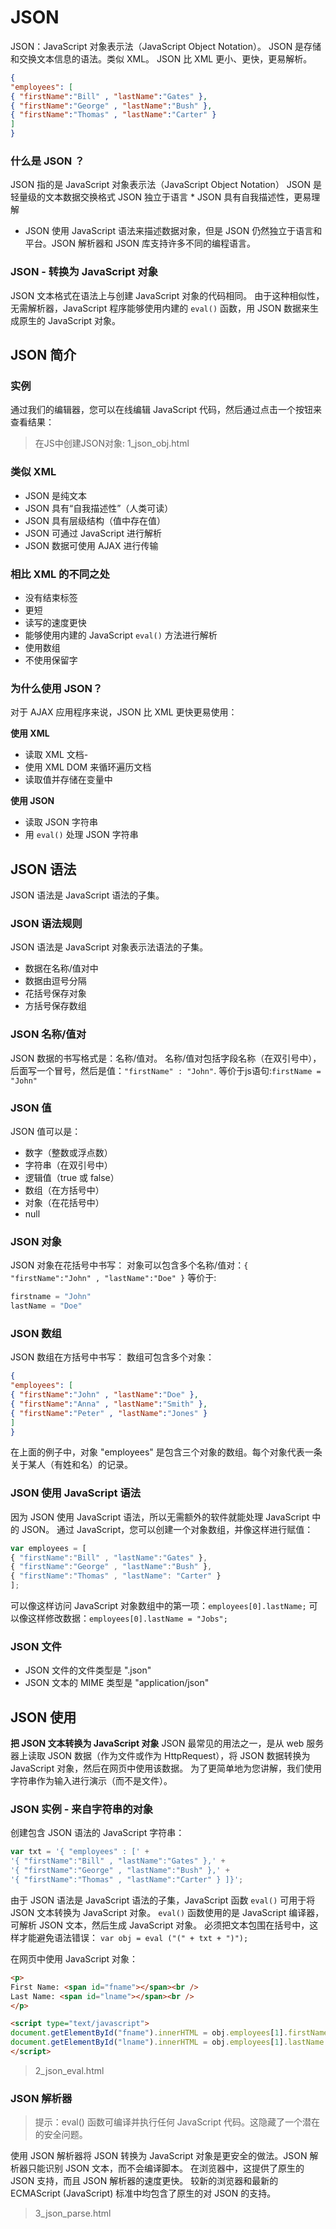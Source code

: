 # JSON

JSON：JavaScript 对象表示法（JavaScript Object Notation）。
JSON 是存储和交换文本信息的语法。类似 XML。
JSON 比 XML 更小、更快，更易解析。

```json
{
"employees": [
{ "firstName":"Bill" , "lastName":"Gates" },
{ "firstName":"George" , "lastName":"Bush" },
{ "firstName":"Thomas" , "lastName":"Carter" }
]
}
```

### 什么是 JSON ？
JSON 指的是 JavaScript 对象表示法（JavaScript Object Notation）
JSON 是轻量级的文本数据交换格式
JSON 独立于语言 *
JSON 具有自我描述性，更易理解
* JSON 使用 JavaScript 语法来描述数据对象，但是 JSON 仍然独立于语言和平台。JSON 解析器和 JSON 库支持许多不同的编程语言。

### JSON - 转换为 JavaScript 对象

JSON 文本格式在语法上与创建 JavaScript 对象的代码相同。
由于这种相似性，无需解析器，JavaScript 程序能够使用内建的 `eval()` 函数，用 JSON 数据来生成原生的 JavaScript 对象。

## JSON 简介

### 实例

通过我们的编辑器，您可以在线编辑 JavaScript 代码，然后通过点击一个按钮来查看结果：

> 在JS中创建JSON对象: 1_json_obj.html

### 类似 XML

- JSON 是纯文本
- JSON 具有“自我描述性”（人类可读）
- JSON 具有层级结构（值中存在值）
- JSON 可通过 JavaScript 进行解析
- JSON 数据可使用 AJAX 进行传输

### 相比 XML 的不同之处

- 没有结束标签
- 更短
- 读写的速度更快
- 能够使用内建的 JavaScript `eval()` 方法进行解析
- 使用数组
- 不使用保留字

### 为什么使用 JSON？

对于 AJAX 应用程序来说，JSON 比 XML 更快更易使用：

**使用 XML**
- 读取 XML 文档- 
- 使用 XML DOM 来循环遍历文档
- 读取值并存储在变量中

**使用 JSON**
- 读取 JSON 字符串
- 用 `eval()` 处理 JSON 字符串

## JSON 语法

JSON 语法是 JavaScript 语法的子集。

### JSON 语法规则

JSON 语法是 JavaScript 对象表示法语法的子集。
- 数据在名称/值对中
- 数据由逗号分隔
- 花括号保存对象
- 方括号保存数组

### JSON 名称/值对

JSON 数据的书写格式是：名称/值对。
名称/值对包括字段名称（在双引号中），后面写一个冒号，然后是值：`"firstName" : "John"`. 
等价于js语句:`firstName = "John"`

### JSON 值

JSON 值可以是：

- 数字（整数或浮点数）
- 字符串（在双引号中）
- 逻辑值（true 或 false）
- 数组（在方括号中）
- 对象（在花括号中）
- null

### JSON 对象

JSON 对象在花括号中书写：
对象可以包含多个名称/值对：`{ "firstName":"John" , "lastName":"Doe" }`
等价于:
```javascript
firstname = "John"
lastName = "Doe"
```

### JSON 数组

JSON 数组在方括号中书写：
数组可包含多个对象：

```json
{
"employees": [
{ "firstName":"John" , "lastName":"Doe" },
{ "firstName":"Anna" , "lastName":"Smith" },
{ "firstName":"Peter" , "lastName":"Jones" }
]
}
```

在上面的例子中，对象 "employees" 是包含三个对象的数组。每个对象代表一条关于某人（有姓和名）的记录。

### JSON 使用 JavaScript 语法

因为 JSON 使用 JavaScript 语法，所以无需额外的软件就能处理 JavaScript 中的 JSON。
通过 JavaScript，您可以创建一个对象数组，并像这样进行赋值：

```javascript
var employees = [
{ "firstName":"Bill" , "lastName":"Gates" },
{ "firstName":"George" , "lastName":"Bush" },
{ "firstName":"Thomas" , "lastName": "Carter" }
];
```

可以像这样访问 JavaScript 对象数组中的第一项：`employees[0].lastName;`
可以像这样修改数据：`employees[0].lastName = "Jobs";`

### JSON 文件

- JSON 文件的文件类型是 ".json"
- JSON 文本的 MIME 类型是 "application/json"

## JSON 使用

**把 JSON 文本转换为 JavaScript 对象**
JSON 最常见的用法之一，是从 web 服务器上读取 JSON 数据（作为文件或作为 HttpRequest），将 JSON 数据转换为 JavaScript 对象，然后在网页中使用该数据。
为了更简单地为您讲解，我们使用字符串作为输入进行演示（而不是文件）。

### JSON 实例 - 来自字符串的对象

创建包含 JSON 语法的 JavaScript 字符串：

```javascript
var txt = '{ "employees" : [' +
'{ "firstName":"Bill" , "lastName":"Gates" },' +
'{ "firstName":"George" , "lastName":"Bush" },' +
'{ "firstName":"Thomas" , "lastName":"Carter" } ]}';
```

由于 JSON 语法是 JavaScript 语法的子集，JavaScript 函数 `eval()` 可用于将 JSON 文本转换为 JavaScript 对象。
`eval()` 函数使用的是 JavaScript 编译器，可解析 JSON 文本，然后生成 JavaScript 对象。
必须把文本包围在括号中，这样才能避免语法错误：
`var obj = eval ("(" + txt + ")");`

在网页中使用 JavaScript 对象：
```html
<p>
First Name: <span id="fname"></span><br />
Last Name: <span id="lname"></span><br />
</p>

<script type="text/javascript">
document.getElementById("fname").innerHTML = obj.employees[1].firstName
document.getElementById("lname").innerHTML = obj.employees[1].lastName
</script>
```

> 2_json_eval.html

### JSON 解析器

> 提示：eval() 函数可编译并执行任何 JavaScript 代码。这隐藏了一个潜在的安全问题。

使用 JSON 解析器将 JSON 转换为 JavaScript 对象是更安全的做法。JSON 解析器只能识别 JSON 文本，而不会编译脚本。
在浏览器中，这提供了原生的 JSON 支持，而且 JSON 解析器的速度更快。
较新的浏览器和最新的 ECMAScript (JavaScript) 标准中均包含了原生的对 JSON 的支持。

> 3_json_parse.html